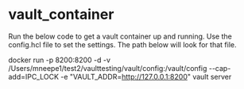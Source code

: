 # vault_container
Run the below code to get a vault container up and running. Use the config.hcl file to set the settings. The path below will look for that file.

docker run -p 8200:8200  -d -v /Users/mneepe1/test2/vaulttesting/vault/config:/vault/config --cap-add=IPC_LOCK -e "VAULT_ADDR=http://127.0.0.1:8200" vault server


